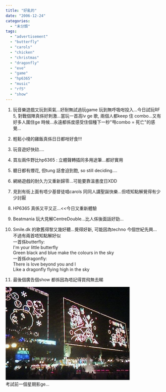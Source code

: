 ```yaml
---
title: "好亂的"
date: "2006-12-24"
categories: 
  - "未分類"
tags: 
  - "advertisement"
  - "butterfly"
  - "carols"
  - "chicken"
  - "christmas"
  - "dragonfly"
  - "eve"
  - "game"
  - "hp6365"
  - "music"
  - "rf5"
  - "show"
---
```


1. 玩音樂遊戲又玩到索氣...好耐無試過玩game 玩到無呼吸咁投入...今日試玩RF 5, 對戰個陣真係好刺激...當玩一首高lv ge 歌, 兩個人都keep 住 combo...又有好多人圍住ge 時候...永遠都係度感受住個種下一秒"甩combo = 死亡"的感覺...  
    
2. 輕鬆小棧的雞飯真係日日都咁好食!!!  
    
3. 玩音遊好快攰....  
    
4. 買左兩件野比hp6365 : 立體聲轉插同多用途筆...都好實用  
    
5. 聽日都有煙花, 但tung 話會迫到飽, so still deciding....  
    
6. 網絡遊戲的耐久力又重新歸零...可能要靠溫書度日XDD  
    
7. 見到有街上面有唔少基督徒唱carols 同同人講聖誕快樂...但唔知點解覺得有少少討厭  
    
8. HP6365 真係又平又正...<<今日又重新體驗  
    
9. Beatmania 玩大見解CentreDouble...比人係後面話好勁...  
    
10. Smile.dk 的歌舊得黎又幾好聽...覺得好新, 可能因為techno 今個世紀先興...  
    不過有兩首唔知點解好似  
    一首係butterfly:  
    I'm your little butterfly  
    Green black and blue make the colours in the sky  
    一首係dragonfly:  
    There is love beyond you and I  
    Like a dragonfly flying high in the sky  
    
11. 最後個廣告個show 都係因為唔記得買飛無去睇

[![snap0031](images/z68295628.jpg)](http://photo.xanga.com/abbychau/c6b6097320949/photo.html)  
考試前一個星期影ge...

